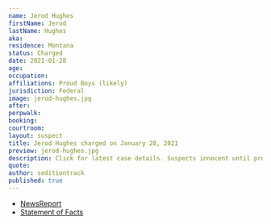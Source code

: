 ```yaml
---
name: Jerod Hughes
firstName: Jerod
lastName: Hughes
aka:
residence: Montana
status: Charged
date: 2021-01-28
age:
occupation:
affiliations: Proud Boys (likely)
jurisdiction: Federal
image: jerod-hughes.jpg
after:
perpwalk:
booking:
courtroom:
layout: suspect
title: Jerod Hughes charged on January 28, 2021
preview: jerod-hughes.jpg
description: Click for latest case details. Suspects innocent until proven guilty.
quote:
author: seditiontrack
published: true
---
```


- [NewsReport](https://www.thedailybeast.com/montana-brothers-who-accosted-lone-black-cop-eugene-goodman-during-capitol-riots-are-arrested)
- [Statement of Facts](https://www.justice.gov/opa/page/file/1364151/download)
